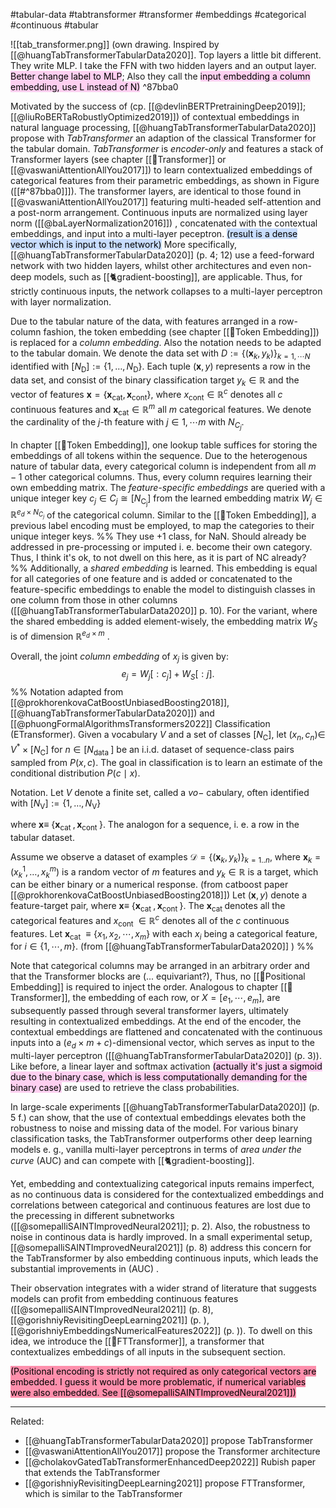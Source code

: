 #tabular-data #tabtransformer #transformer #embeddings #categorical #continuous #tabular


![[tab_transformer.png]]
(own drawing. Inspired by [[@huangTabTransformerTabularData2020]]. Top layers a little bit different. They write MLP. I take the FFN with two hidden layers and an output layer. <mark style="background: #FFB8EBA6;">Better change label to MLP</mark>; Also they call the <mark style="background: #FFB8EBA6;">input embedding a column embedding, use L instead of N)</mark> ^87bba0

Motivated by the success of (cp. [[@devlinBERTPretrainingDeep2019]]; [[@liuRoBERTaRobustlyOptimized2019]]) of contextual embeddings in natural language processing, [[@huangTabTransformerTabularData2020]]  propose with *TabTransformer* an adaption of the classical Transformer for the tabular domain. *TabTransformer* is *encoder-only* and features a stack of Transformer layers (see chapter [[🤖Transformer]] or [[@vaswaniAttentionAllYou2017]]) to learn contextualized embeddings of categorical features from their parametric embeddings, as shown in Figure ([[#^87bba0]]]).  The transformer layers, are identical to those found in [[@vaswaniAttentionAllYou2017]] featuring multi-headed self-attention and a post-norm arrangement. Continuous inputs are normalized using layer norm ([[@baLayerNormalization2016]]) , concatenated with the contextual embeddings, and input into a multi-layer peceptron. <mark style="background: #ADCCFFA6;">(result is a dense vector which is input to the network)</mark> More specifically, [[@huangTabTransformerTabularData2020]] (p. 4; 12) use a feed-forward network with two hidden layers, whilst other architectures and even non-deep models, such as [[🐈gradient-boosting]], are applicable. Thus, for strictly continuous inputs, the network collapses to a multi-layer perceptron with layer normalization.

Due to the tabular nature of the data, with features arranged in a row-column fashion, the token embedding (see chapter [[🛌Token Embedding]]) is replaced for a *column embedding*. Also the notation needs to be adapted to the tabular domain. We denote the data set with $D:=\left\{\left(\mathbf{x}_k, y_k\right) \right\}_{k=1,\cdots N}$ identified with $\left[N_{\mathrm{D}}\right]:=\left\{1, \ldots, N_{\mathrm{D}}\right\}$.  Each tuple $(\boldsymbol{x}, y)$ represents a row in the data set, and consist of the binary classification target $y_k \in \mathbb{R}$ and the vector of features 
$\boldsymbol{x} = \left\{\boldsymbol{x}_{\text{cat}}, \boldsymbol{x}_{\text{cont}}\right\}$, where $x_{\text{cont}} \in \mathbb{R}^c$ denotes all $c$ continuous features and $\boldsymbol{x}_{\text{cat}}\in \mathbb{R}^{m}$ all $m$ categorical features. We denote the cardinality of the $j$-th feature with $j \in 1, \cdots m$ with $N_{C_j}$. 

In chapter [[🛌Token Embedding]], one lookup table suffices for storing the embeddings of all tokens within the sequence. Due to the heterogenous nature of tabular data, every categorical column is independent from all $m-1$ other categorical columns. Thus, every column requires learning their own embedding matrix. 
The *feature-specific embeddings* are queried with a unique integer key $c_j \in C_j \cong\left[N_{\mathrm{C_j}}\right]$ from the learned embedding matrix $W_j \in \mathbb{R}^{e_d \times N_{C_j}}$ of the categorical column. Similar to the [[🛌Token Embedding]], a previous label encoding must be employed, to map the categories to their unique integer keys.
%%
They use +1 class, for NaN. Should already be addressed in pre-processing or imputed i. e. become their own category. Thus, I think it's ok, to not dwell on this here, as it is part of NC already?
%%
Additionally, a *shared embedding* is learned. This embedding is equal for all categories of one feature and is added or concatenated to the feature-specific embeddings to enable the model to distinguish classes in one column from those in other columns ([[@huangTabTransformerTabularData2020]] p. 10). For the variant, where the shared embedding is added element-wisely, the embedding matrix $W_S$ is of dimension $\mathbb{R}^{e_d \times m}$ .

Overall, the joint *column embedding* of $x_j$ is given by:
$$
e_j = W_j[:c_j] + W_S[:j].
$$
%%
Notation adapted from [[@prokhorenkovaCatBoostUnbiasedBoosting2018]], [[@huangTabTransformerTabularData2020]]) and [[@phuongFormalAlgorithmsTransformers2022]]
Classification (ETransformer). Given a vocabulary $V$ and a set of classes $\left[N_{\mathrm{C}}\right]$, let $\left(x_n, c_n\right) \in$ $V^* \times\left[N_{\mathrm{C}}\right]$ for $n \in\left[N_{\text {data }}\right]$ be an i.i.d. dataset of sequence-class pairs sampled from $P(x, c)$. The goal in classification is to learn an estimate of the conditional distribution $P(c \mid x)$.

Notation. Let $V$ denote a finite set, called a $v o-$ cabulary, often identified with $\left[N_{\mathrm{V}}\right]:=\left\{1, \ldots, N_{\mathrm{V}}\right\}$

where $\boldsymbol{x} \equiv$ $\left\{\boldsymbol{x}_{\text {cat }}, \boldsymbol{x}_{\text {cont }}\right\}$.
The analogon for a sequence, i. e.  a row in the tabular dataset. 

Assume we observe a dataset of examples $\mathcal{D}=\left\{\left(\mathbf{x}_k, y_k\right)\right\}_{k=1 . . n}$, where $\mathbf{x}_k=\left(x_k^1, \ldots, x_k^m\right)$ is a random vector of $m$ features and $y_k \in \mathbb{R}$ is a target, which can be either binary or a numerical response. (from catboost paper [[@prokhorenkovaCatBoostUnbiasedBoosting2018]])
Let $(\boldsymbol{x}, y)$ denote a feature-target pair, where $\boldsymbol{x} \equiv$ $\left\{\boldsymbol{x}_{\text {cat }}, \boldsymbol{x}_{\text {cont }}\right\}$. The $\boldsymbol{x}_{\text {cat }}$ denotes all the categorical features and $x_{\text {cont }} \in \mathbb{R}^c$ denotes all of the $c$ continuous features. Let $\boldsymbol{x}_{\text {cat }} \equiv\left\{x_1, x_2, \cdots, x_m\right\}$ with each $x_i$ being a categorical feature, for $i \in\{1, \cdots, m\}$. (from [[@huangTabTransformerTabularData2020]] )
%%

Note that categorical columns may be arranged in an arbitrary order and that the Transformer blocks are (... equivariant?), Thus, no [[🧵Positional Embedding]] is required to inject the order. Analogous to chapter [[🤖Transformer]], the embedding of each row, or $X = [e_1, \cdots, e_m]$, are subsequently passed through several transformer layers, ultimately resulting in contextualized embeddings.  At the end of the encoder, the contextual embeddings are flattened and concatenated with the continuous inputs into a ($e_{d}  \times m + c$)-dimensional vector, which serves as input to the multi-layer perceptron ([[@huangTabTransformerTabularData2020]] (p. 3)). Like before, a linear layer and softmax activation <mark style="background: #FFB8EBA6;">(actually it's just a sigmoid due to the binary case, which is less computationally demanding for the binary case)</mark> are used to retrieve the class probabilities.

In large-scale experiments [[@huangTabTransformerTabularData2020]]  (p. 5 f.) can show, that the use of contextual embeddings elevates both the robustness to noise and missing data of the model. For various binary classification tasks, the TabTransformer outperforms other deep learning models e. g., vanilla multi-layer perceptrons in terms of *area under the curve* (AUC) and can compete with [[🐈gradient-boosting]].  

Yet, embedding and contextualizing categorical inputs remains imperfect, as no continuous data is considered for the contextualized embeddings and correlations between categorical and continuous features are lost due to the precessing in different subnetworks ([[@somepalliSAINTImprovedNeural2021]]; p. 2). Also, the robustness to noise in continous data is hardly improved. In a small experimental setup, [[@somepalliSAINTImprovedNeural2021]] (p. 8) address this concern for the TabTransformer by also embedding continuous inputs, which leads the substantial improvements in (AUC) . 

Their observation integrates with a wider strand of literature that suggests models can profit from embedding continuous features ([[@somepalliSAINTImprovedNeural2021]] (p. 8), [[@gorishniyRevisitingDeepLearning2021]] (p. ), [[@gorishniyEmbeddingsNumericalFeatures2022]] (p. )). To dwell on this idea, we introduce the [[🤖FTTransformer]], a transformer that contextualizes embeddings of all inputs in the subsequent section.

<mark style="background: #FF5582A6;">(Positional encoding is strictly not required as only categorical vectors are embedded. I guess it would be more problematic, if numerical variables were also embedded. See [[@somepalliSAINTImprovedNeural2021]])</mark> 

---
Related:
- [[@huangTabTransformerTabularData2020]] propose TabTransformer
- [[@vaswaniAttentionAllYou2017]] propose the Transformer architecture
- [[@cholakovGatedTabTransformerEnhancedDeep2022]] Rubish paper that extends the TabTransformer
- [[@gorishniyRevisitingDeepLearning2021]] propose FTTransformer, which is similar to the TabTransformer
